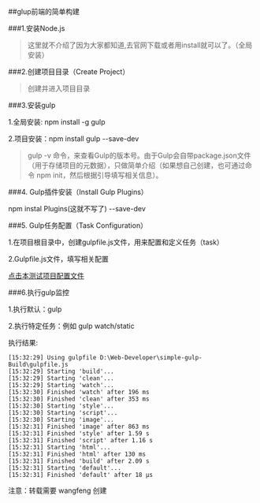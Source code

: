
##glup前端的简单构建

###1.安装Node.js

>这里就不介绍了因为大家都知道,去官网下载或者用install就可以了。（全局安装）


###2.创建项目目录（Create Project）

>创建并进入项目目录

###3.安装gulp

1.全局安装: npm install -g gulp

2.项目安装：npm install gulp --save-dev

>gulp -v 命令，来查看Gulp的版本号。由于Gulp会自带package.json文件（用于存储项目的元数据），只做简单介绍（如果想自己创建，也可通过命令 npm init，然后根据引导填写相关信息）。


###4. Gulp插件安装（Install Gulp Plugins）

npm instal Plugins(这就不写了) --save-dev


###5. Gulp任务配置（Task Configuration）

1.在项目根目录中，创建gulpfile.js文件，用来配置和定义任务（task）

2.Gulpfile.js文件，填写相关配置

[点击本测试项目配置文件](https://github.com/islittle/Web-Developer/blob/master/simple-gulp-Build/gulpfile.js)

###6.执行gulp监控

1.执行默认：gulp

2.执行特定任务：例如 gulp watch/static

执行结果:

```
[15:32:29] Using gulpfile D:\Web-Developer\simple-gulp-Build\gulpfile.js
[15:32:29] Starting 'build'...
[15:32:29] Starting 'clean'...
[15:32:29] Starting 'watch'...
[15:32:30] Finished 'watch' after 196 ms
[15:32:30] Finished 'clean' after 353 ms
[15:32:30] Starting 'style'...
[15:32:30] Starting 'script'...
[15:32:30] Starting 'image'...
[15:32:31] Finished 'image' after 863 ms
[15:32:31] Finished 'style' after 1.59 s
[15:32:31] Finished 'script' after 1.16 s
[15:32:31] Starting 'html'...
[15:32:31] Finished 'html' after 130 ms
[15:32:31] Finished 'build' after 2.09 s
[15:32:31] Starting 'default'...
[15:32:31] Finished 'default' after 18 μs
```

注意：转载需要 wangfeng 创建